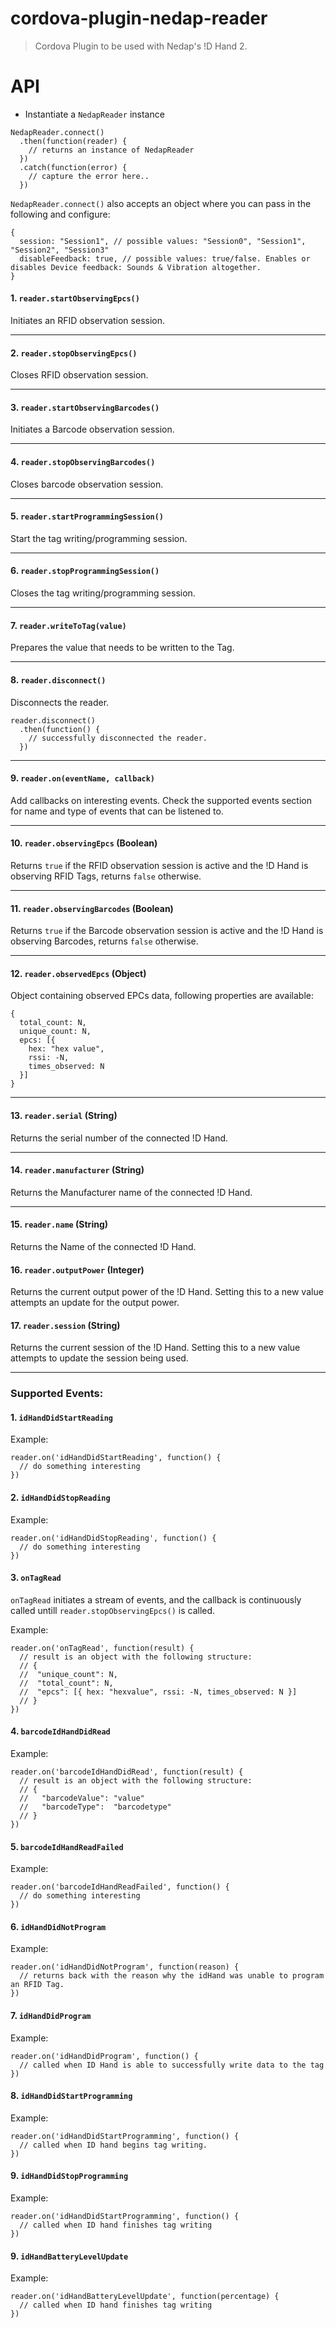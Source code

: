 # cordova-plugin-nedap-reader

> Cordova Plugin to be used with Nedap's !D Hand 2.

# API

- Instantiate a `NedapReader` instance

```
NedapReader.connect()
  .then(function(reader) {
    // returns an instance of NedapReader
  })
  .catch(function(error) {
    // capture the error here..
  })
```

`NedapReader.connect()` also accepts an object where you can pass in the following and configure:

```
{
  session: "Session1", // possible values: "Session0", "Session1", "Session2", "Session3"
  disableFeedback: true, // possible values: true/false. Enables or disables Device feedback: Sounds & Vibration altogether.
}
```

#### 1. `reader.startObservingEpcs()`

Initiates an RFID observation session.

---


#### 2. `reader.stopObservingEpcs()`

Closes RFID observation session.

---

#### 3. `reader.startObservingBarcodes()`

Initiates a Barcode observation session.

---

#### 4. `reader.stopObservingBarcodes()`

Closes barcode observation session.

---

#### 5. `reader.startProgrammingSession()`

Start the tag writing/programming session.

---

#### 6. `reader.stopProgrammingSession()`

Closes the tag writing/programming session.

---

#### 7. `reader.writeToTag(value)`

Prepares the value that needs to be written to the Tag.

---

#### 8. `reader.disconnect()`

Disconnects the reader. 

```
reader.disconnect()
  .then(function() {
    // successfully disconnected the reader.
  })
```

---

#### 9. `reader.on(eventName, callback)`

Add callbacks on interesting events. Check the supported events section for name and type of events that can be listened to.

---


#### 10. `reader.observingEpcs` (Boolean)

Returns `true` if the RFID observation session is active and the !D Hand is observing RFID Tags, returns `false` otherwise.

---

#### 11. `reader.observingBarcodes` (Boolean)

Returns `true` if the Barcode observation session is active and the !D Hand is observing Barcodes, returns `false` otherwise.

---

#### 12. `reader.observedEpcs` (Object)

Object containing observed EPCs data, following properties are available:

```
{
  total_count: N,
  unique_count: N,
  epcs: [{
    hex: "hex value",
    rssi: -N,
    times_observed: N
  }]
}
```
---

#### 13. `reader.serial` (String)

Returns the serial number of the connected !D Hand.

---

#### 14. `reader.manufacturer` (String)

Returns the Manufacturer name of the connected !D Hand.

---

#### 15. `reader.name` (String)

Returns the Name of the connected !D Hand.

#### 16. `reader.outputPower` (Integer)

Returns the current output power of the !D Hand. Setting this to a new value attempts an update for the output power.

#### 17. `reader.session` (String)

Returns the current session of the !D Hand. Setting this to a new value attempts to update the session being used.

---

### Supported Events:

#### 1. `idHandDidStartReading`

Example:

```
reader.on('idHandDidStartReading', function() {
  // do something interesting
})
```


#### 2. `idHandDidStopReading`

Example: 

```
reader.on('idHandDidStopReading', function() {
  // do something interesting
})
```

#### 3. `onTagRead`

`onTagRead` initiates a stream of events, and the callback is continuously called untill `reader.stopObservingEpcs()` is called.


Example: 

```
reader.on('onTagRead', function(result) {
  // result is an object with the following structure:
  // {
  //  "unique_count": N,
  //  "total_count": N,
  //  "epcs": [{ hex: "hexvalue", rssi: -N, times_observed: N }]
  // }
})
```

#### 4. `barcodeIdHandDidRead`

Example: 

```
reader.on('barcodeIdHandDidRead', function(result) {
  // result is an object with the following structure:
  // {
  //   "barcodeValue": "value"
  //   "barcodeType":  "barcodetype"
  // }
})
```

#### 5. `barcodeIdHandReadFailed`

Example: 

```
reader.on('barcodeIdHandReadFailed', function() {
  // do something interesting
})
```

#### 6. `idHandDidNotProgram`

Example:

```
reader.on('idHandDidNotProgram', function(reason) {
  // returns back with the reason why the idHand was unable to program an RFID Tag.
})
```

#### 7. `idHandDidProgram`

Example: 

```
reader.on('idHandDidProgram', function() {
  // called when ID Hand is able to successfully write data to the tag
})
```

#### 8. `idHandDidStartProgramming`

Example: 

```
reader.on('idHandDidStartProgramming', function() {
  // called when ID hand begins tag writing.
})
```

#### 9. `idHandDidStopProgramming`

Example: 

```
reader.on('idHandDidStartProgramming', function() {
  // called when ID hand finishes tag writing
})
```

#### 9. `idHandBatteryLevelUpdate`

Example: 

```
reader.on('idHandBatteryLevelUpdate', function(percentage) {
  // called when ID hand finishes tag writing
})
```
